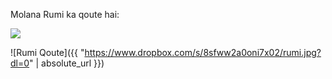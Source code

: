 Molana Rumi ka qoute hai:

<img src="https://www.dropbox.com/s/8sfww2a0oni7x02/rumi.jpg?dl=0" />


![Rumi Qoute]({{ "https://www.dropbox.com/s/8sfww2a0oni7x02/rumi.jpg?dl=0" | absolute_url }})

<script async src="https://www.googletagmanager.com/gtag/js?id=UA-111866331-1"></script> <script> window.dataLayer = window.dataLayer || []; function gtag(){dataLayer.push(arguments);} gtag('js', new Date()); gtag('config', 'UA-111866331-1'); </script>
